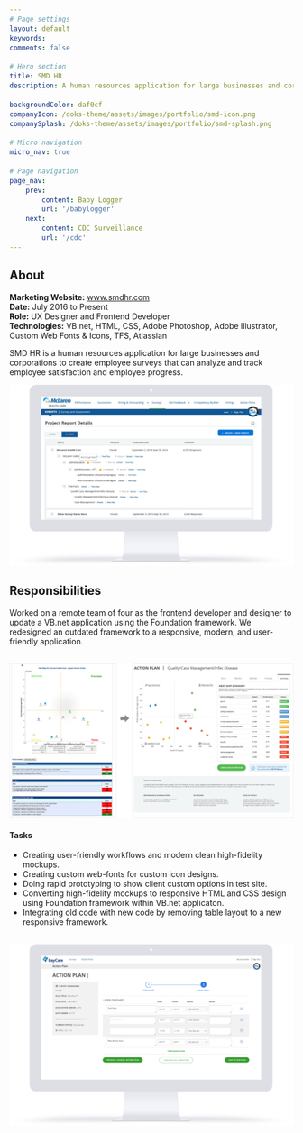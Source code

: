 ```yaml
---
# Page settings
layout: default
keywords:
comments: false

# Hero section
title: SMD HR
description: A human resources application for large businesses and corporations to create employee surveys that can analyze and track employee satisfaction and employee progress.

backgroundColor: daf0cf
companyIcon: /doks-theme/assets/images/portfolio/smd-icon.png
companySplash: /doks-theme/assets/images/portfolio/smd-splash.png

# Micro navigation
micro_nav: true

# Page navigation
page_nav:
    prev:
        content: Baby Logger
        url: '/babylogger'
    next:
        content: CDC Surveillance
        url: '/cdc'
---
```

<h2>About</h2>
<p>
<b>Marketing Website:</b>  <a href="http://www.smdhr.com/" target="_blank">www.smdhr.com</a><br />
<b>Date:</b> July 2016 to Present<br />
<b>Role:</b> UX Designer and Frontend Developer<br/>
<b>Technologies:</b> VB.net, HTML, CSS, Adobe Photoshop, Adobe Illustrator, Custom Web Fonts & Icons, TFS, Atlassian
</p>
<p>SMD HR is a human resources application for large businesses and corporations to create employee surveys that can analyze and track employee satisfaction and employee progress.</p>
<img src="/doks-theme/assets/images/portfolio/smd-2.png" />
<h2>Responsibilities</h2>
<p>Worked on a remote team of four as the frontend developer and designer to update a VB.net application using the Foundation framework. We redesigned an outdated framework to a responsive, modern, and user-friendly application.</p>
<br/>
<img src="/doks-theme/assets/images/portfolio/smd-4.png" />
<h4>Tasks</h4>
<ul>
<li>Creating user-friendly workflows and modern clean high-fidelity mockups.</li>
<li>Creating custom web-fonts for custom icon designs.</li>
<li>Doing rapid prototyping to show client custom options in test site.</li>
<li>Converting high-fidelity mockups to responsive HTML and CSS design using Foundation framework within VB.net applicaton.</li>
<li>Integrating old code with new code by removing table layout to a new responsive framework.</li>
</ul>
<br />
<img src="/doks-theme/assets/images/portfolio/smd-3.png" />